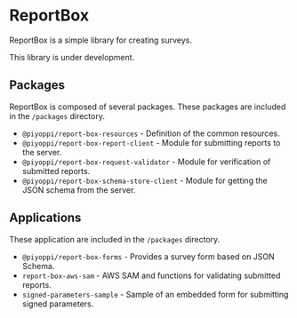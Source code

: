 # ReportBox

ReportBox is a simple library for creating surveys.

This library is under development.

## Packages

ReportBox is composed of several packages. 
These packages are included in the `/packages` directory.

- `@piyoppi/report-box-resources` - Definition of the common resources.
- `@piyoppi/report-box-report-client` - Module for submitting reports to the server.
- `@piyoppi/report-box-request-validator` - Module for verification of submitted reports.
- `@piyoppi/report-box-schema-store-client` - Module for getting the JSON schema from the server.

## Applications

These application are included in the `/packages` directory.

- `@piyoppi/report-box-forms` - Provides a survey form based on JSON Schema.
- `report-box-aws-sam` - AWS SAM and functions for validating submitted reports.
- `signed-parameters-sample` - Sample of an embedded form for submitting signed parameters.

